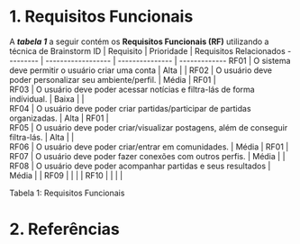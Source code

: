# 1. Requisitos Funcionais
A ***tabela 1*** a seguir contém os **Requisitos Funcionais (RF)** utilizando a técnica de Brainstorm
ID   | Requisito   | Prioridade | Requisitos Relacionados
--------- | ------------------ | --------------- | -------------
RF01 | O sistema deve permitir o usuário criar uma conta | Alta |  |
RF02 | O usuário deve poder personalizar seu ambiente/perfil. | Média | RF01 |  
RF03 | O usuário deve poder acessar notícias e filtra-lás de forma indívidual. | Baixa |  |  
RF04 | O usuário deve poder criar partidas/participar de partidas organizadas. | Alta | RF01 |  
RF05 | O usuário deve poder criar/visualizar postagens, além de conseguir filtra-lás. | Alta |  |  
RF06 | O usuário deve poder criar/entrar em comunidades. | Média | RF01 |
RF07 | O usuário deve poder fazer conexões com outros perfis. | Média |  |
RF08 | O usuário deve poder acompanhar partidas e seus resultados | Média | |
RF09 | | | |
RF10 | | | |

Tabela 1: Requisitos Funcionais

# 2. Referências
